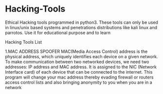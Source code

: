 # Hacking-Tools
Ethical Hacking tools programmed in python3.
These tools can only be used in linux/unix based systems and penetrations distributions like kali linux and parrotos. 
Use it for educational purpose and to learn 

Hacking Tools List

1.MAC ADDRESS SPOOFER
      MAC(Media Access Control) address is the physical address, which uniquely identifies each device on a given network. 
      To make communication between two networked devices, we need two addresses: IP address and MAC address. It is assigned to the 
 NIC (Network Interface card) of each device that can be connected to the internet.
    This program will change your mac address thereby evading firewall or routers access control lists and also bringing
 anonymity to you when you are in a network

